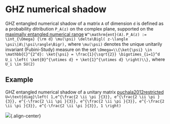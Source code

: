 GHZ numerical shadow
====================

GHZ entangled numerical shadow of a matrix ``A`` of dimension ``d`` is
defined as a probability ditribution ``P_A(z)`` on the complex plane,
supported on the [maximally entangled numerical
range](/numerical-shadow/generalizations/restricted-numerical-shadow/entangled-numerical-shadow)
``W^\mathrm{ent}(A)``. ```` P_A(z) := \int_{\Omega} {\rm d}
\mu(\psi) \delta\Bigl( z-\langle \psi\|A\|\psi\rangle\Bigr),
```` where ``\mu(\psi)`` denotes the unique unitarily invariant
(Fubini-Study) measure on the set ```` \Omega=\\{\ket{\psi} \in
\mathbb{C}^{2^d}: \ket{\psi} = \frac{1}{\sqrt{2}}
\bigotimes_{i=1}^d U_i \left( \ket{0}^{\otimes d} +
\ket{1}^{\otimes d} \right)\\}, ```` where ``U_i \in SU(2)``

Example
-------

GHZ entangled numerical shadow of a unitary matrix
[puchala2012restricted](@cite) ```` U=\text{diag}\left( 1,e^{\frac{2
\ii \pi }{3}}, e^{\frac{2 \ii \pi }{3}}, e^{-\frac{2 \ii \pi
}{3}}, e^{\frac{2 \ii \pi }{3}}, e^{-\frac{2 \ii \pi }{3}},
e^{-\frac{2 \ii \pi }{3}}, 1 \right) ````

![](/numerical-shadow/ghz_shadow.png){.align-center}
